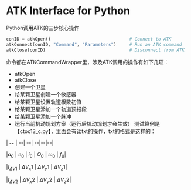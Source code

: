 # ATK Interface for Python

Python调用ATK的三步核心操作
```python
conID = atkOpen()                              # Connect to ATK
atkConnect(conID, "Command", "Parameters")     # Run an ATK command
atkClose(conID)                                # Disconnect from ATK
```
命令都在ATKCommandWrapper里，涉及ATK调用的操作有如下几项：
- atkOpen
- atkClose
- 创建一个卫星
- 给某颗卫星创建一个敏感器
- 给某颗卫星设置轨道根数初值
- 给某颗卫星添加一个轨道预报段
- 给某颗卫星添加一个脉冲
- 运行当前机动规划方案（运行后机动规划才会生效）
测试算例是【ctoc13_c.py】，里面会有读txt的操作，txt的格式是这样的：

| -- | --| --| --|--|--|

|$a_0$ | $e_0$  | $i_0$ | $\Omega_0$ | $\omega_0$ | $f_0$|

|$t_{\Delta V1}$ | $\Delta V_x1$ | $\Delta V_y1$ | $\Delta V_z1$|

|$t_{\Delta V2}$ | $\Delta V_x2$ | $\Delta V_y2$  | $\Delta V_z2$|

